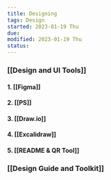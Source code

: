 ```yaml
---
title: Designing
tags: Design    
started: 2023-01-19 Thu
due: 
modified: 2023-01-19 Thu
status: 
---
```

### [[Design and UI Tools]]
#### 1. [[Figma]]
#### 2. [[PS]]
#### 3. [[Draw.io]]
#### 4. [[Excalidraw]]
#### 5. [[README & QR Tool]]
### [[Design Guide and Toolkit]]